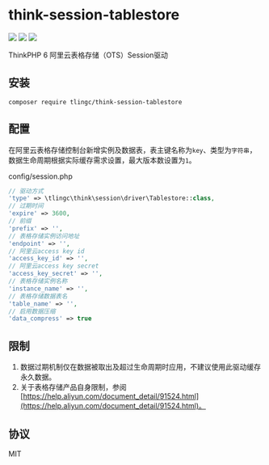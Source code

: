 # think-session-tablestore
[![](https://img.shields.io/packagist/v/tlingc/think-session-tablestore.svg)](https://packagist.org/packages/tlingc/think-session-tablestore)
[![](https://img.shields.io/packagist/dt/tlingc/think-session-tablestore.svg)](https://packagist.org/packages/tlingc/think-session-tablestore)
[![](https://img.shields.io/badge/license-MIT-green.svg)](LICENSE.md)

ThinkPHP 6 阿里云表格存储（OTS）Session驱动

## 安装

```
composer require tlingc/think-session-tablestore
```

## 配置
在阿里云表格存储控制台新增实例及数据表，表主键名称为`key`、类型为`字符串`，数据生命周期根据实际缓存需求设置，最大版本数设置为`1`。

config/session.php
```php
// 驱动方式
'type' => \tlingc\think\session\driver\Tablestore::class,
// 过期时间
'expire' => 3600,
// 前缀
'prefix' => '',
// 表格存储实例访问地址
'endpoint' => '',
// 阿里云access key id
'access_key_id' => '',
// 阿里云access key secret
'access_key_secret' => '',
// 表格存储实例名称
'instance_name' => '',
// 表格存储数据表名
'table_name' => '',
// 启用数据压缩
'data_compress' => true
```

## 限制
1. 数据过期机制仅在数据被取出及超过生命周期时应用，不建议使用此驱动缓存永久数据。
2. 关于表格存储产品自身限制，参阅 [https://help.aliyun.com/document_detail/91524.html](https://help.aliyun.com/document_detail/91524.html)。

## 协议
MIT